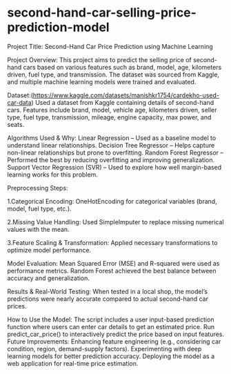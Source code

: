 # second-hand-car-selling-price-prediction-model
Project Title:
Second-Hand Car Price Prediction using Machine Learning

Project Overview:
This project aims to predict the selling price of second-hand cars based on various features such as brand, model, age, kilometers driven, fuel type, and transmission. The dataset was sourced from Kaggle, and multiple machine learning models were trained and evaluated.

Dataset:(https://www.kaggle.com/datasets/manishkr1754/cardekho-used-car-data)
Used a dataset from Kaggle containing details of second-hand cars.
Features include brand, model, vehicle age, kilometers driven, seller type, fuel type, transmission, mileage, engine capacity, max power, and seats.


Algorithms Used & Why:
Linear Regression – Used as a baseline model to understand linear relationships.
Decision Tree Regressor – Helps capture non-linear relationships but prone to overfitting.
Random Forest Regressor – Performed the best by reducing overfitting and improving generalization.
Support Vector Regression (SVR) – Used to explore how well margin-based learning works for this problem.


Preprocessing Steps:

1.Categorical Encoding: OneHotEncoding for categorical variables (brand, model, fuel type, etc.).

2.Missing Value Handling: Used SimpleImputer to replace missing numerical values with the mean.

3.Feature Scaling & Transformation: Applied necessary transformations to optimize model performance.

Model Evaluation:
Mean Squared Error (MSE) and R-squared were used as performance metrics.
Random Forest achieved the best balance between accuracy and generalization.

Results & Real-World Testing:
When tested in a local shop, the model’s predictions were nearly accurate compared to actual second-hand car prices.


How to Use the Model:
The script includes a user input-based prediction function where users can enter car details to get an estimated price.
Run predict_car_price() to interactively predict the price based on input features.
Future Improvements:
Enhancing feature engineering (e.g., considering car condition, region, demand-supply factors).
Experimenting with deep learning models for better prediction accuracy.
Deploying the model as a web application for real-time price estimation.
